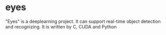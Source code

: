 # eyes
"Eyes" is a deeplearning project. It can support real-time object detection and recognizing. It is written by C, CUDA and Python
